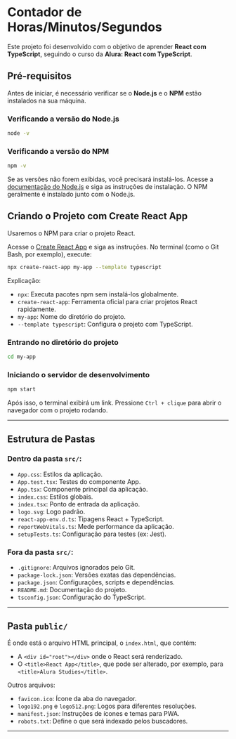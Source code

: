 
# Contador de Horas/Minutos/Segundos

Este projeto foi desenvolvido com o objetivo de aprender **React com TypeScript**, seguindo o curso da **Alura: React com TypeScript**.

## Pré-requisitos

Antes de iniciar, é necessário verificar se o **Node.js** e o **NPM** estão instalados na sua máquina.

### Verificando a versão do Node.js

```bash
node -v
```

### Verificando a versão do NPM

```bash
npm -v
```

Se as versões não forem exibidas, você precisará instalá-los. Acesse a [documentação do Node.js](https://nodejs.org/) e siga as instruções de instalação. O NPM geralmente é instalado junto com o Node.js.

## Criando o Projeto com Create React App

Usaremos o NPM para criar o projeto React.

Acesse o [Create React App](http://create-react-app.dev/docs/getting-started/) e siga as instruções. No terminal (como o Git Bash, por exemplo), execute:

```bash
npx create-react-app my-app --template typescript
```

Explicação:

- `npx`: Executa pacotes npm sem instalá-los globalmente.
- `create-react-app`: Ferramenta oficial para criar projetos React rapidamente.
- `my-app`: Nome do diretório do projeto.
- `--template typescript`: Configura o projeto com TypeScript.

### Entrando no diretório do projeto

```bash
cd my-app
```

### Iniciando o servidor de desenvolvimento

```bash
npm start
```

Após isso, o terminal exibirá um link. Pressione `Ctrl + clique` para abrir o navegador com o projeto rodando.

---

## Estrutura de Pastas

### Dentro da pasta `src/`:

- `App.css`: Estilos da aplicação.
- `App.test.tsx`: Testes do componente App.
- `App.tsx`: Componente principal da aplicação.
- `index.css`: Estilos globais.
- `index.tsx`: Ponto de entrada da aplicação.
- `logo.svg`: Logo padrão.
- `react-app-env.d.ts`: Tipagens React + TypeScript.
- `reportWebVitals.ts`: Mede performance da aplicação.
- `setupTests.ts`: Configuração para testes (ex: Jest).

### Fora da pasta `src/`:

- `.gitignore`: Arquivos ignorados pelo Git.
- `package-lock.json`: Versões exatas das dependências.
- `package.json`: Configurações, scripts e dependências.
- `README.md`: Documentação do projeto.
- `tsconfig.json`: Configuração do TypeScript.

---

## Pasta `public/`

É onde está o arquivo HTML principal, o `index.html`, que contém:

- A `<div id="root"></div>` onde o React será renderizado.
- O `<title>React App</title>`, que pode ser alterado, por exemplo, para `<title>Alura Studies</title>`.

Outros arquivos:

- `favicon.ico`: Ícone da aba do navegador.
- `logo192.png` e `logo512.png`: Logos para diferentes resoluções.
- `manifest.json`: Instruções de ícones e temas para PWA.
- `robots.txt`: Define o que será indexado pelos buscadores.

---
